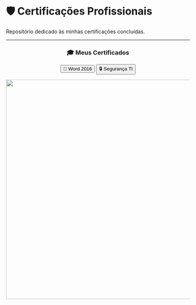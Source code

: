 # 🛡️ Certificações Profissionais

Repositório dedicado às minhas certificações concluídas.

---

<div align="center">

<h3>🎓 Meus Certificados</h3>

<p>
  <button onclick="showImage('img1')">📘 Word 2016</button>
  <button onclick="showImage('img2')">🔒 Segurança TI</button>
</p>

<img id="img1" src="https://media.discordapp.net/attachments/1432437329490083880/1432438091313840209/image.png?ex=69010d6e&is=68ffbbee&hm=37f5484ea79f3454b93fdb7a96b70cc28bb4eaffa03e32a56e128b4bd864210e&=&format=webp&quality=lossless&width=610&height=471" width="600" />

<img id="img2" src="https://media.discordapp.net/attachments/1432437329490083880/1432437446796251227/image.png?ex=69010cd4&is=68ffbb54&hm=c605dd6e01224172a0793633c73f523cd33487ba114ece90bee98a24f4bf22fe&=&format=webp&quality=lossless&width=610&height=471" width="600" style="display:none;" />

</div>

<script>
function showImage(id) {
  document.getElementById("img1").style.display = "none";
  document.getElementById("img2").style.display = "none";
  document.getElementById(id).style.display = "block";
}
</script>
